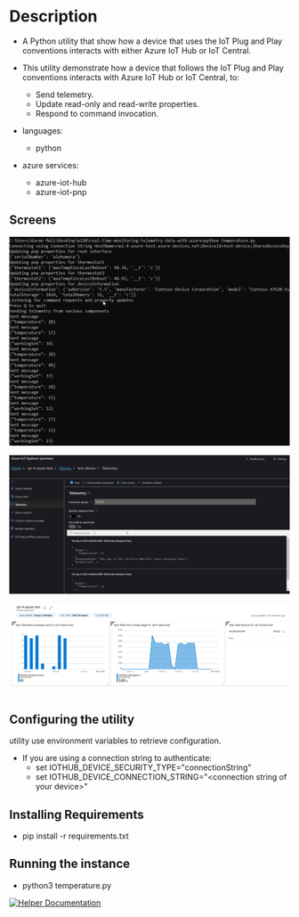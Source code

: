 # Description 
* A Python utility that show how a device that uses the IoT Plug and Play conventions interacts with either Azure IoT Hub or IoT Central.
* This utility demonstrate how a device that follows the IoT Plug and Play conventions interacts with Azure IoT Hub or IoT Central, to:

  * Send telemetry.
  * Update read-only and read-write properties.
  * Respond to command invocation.

* languages:
  * python
* azure services:
  * azure-iot-hub
  * azure-iot-pnp

## Screens

![0 screen](/screenshots/4.ico)

![1 screen](/screenshots/1.ico) 

![2 screen](/screenshots/3.ico) 

## Configuring the utility

utility use environment variables to retrieve configuration.

* If you are using a connection string to authenticate:
  * set IOTHUB_DEVICE_SECURITY_TYPE="connectionString"
  * set IOTHUB_DEVICE_CONNECTION_STRING="\<connection string of your device\>"

## Installing Requirements
* pip install -r requirements.txt

## Running the instance
* python3 temperature.py

[![Helper Documentation](../../doc/images/docs-link-buttons/azure-documentation.svg)](https://docs.microsoft.com/azure/iot-develop/)


